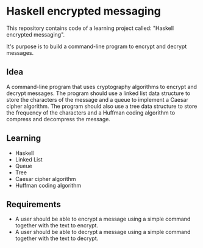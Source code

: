 # Haskell encrypted messaging

This repository contains code of a learning project called: "Haskell encrypted messaging".

It's purpose is to build a command-line program to encrypt and decrypt messages.

## Idea

A command-line program that uses cryptography algorithms to encrypt and decrypt messages. The program should use a linked list data structure to store the characters of the message and a queue to implement a Caesar cipher algorithm. The program should also use a tree data structure to store the frequency of the characters and a Huffman coding algorithm to compress and decompress the message.

## Learning

- Haskell
- Linked List
- Queue
- Tree
- Caesar cipher algorithm
- Huffman coding algorithm

## Requirements

- A user should be able to encrypt a message using a simple command together with the text to encrypt.
- A user should be able to decrypt a message using a simple command together with the text to decrypt.
